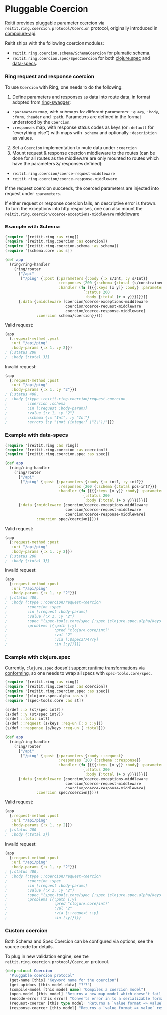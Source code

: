 # Pluggable Coercion

Reitit provides pluggable parameter coercion via `reitit.ring.coercion.protocol/Coercion` protocol, originally introduced in [compojure-api](https://clojars.org/metosin/compojure-api).

Reitit ships with the following coercion modules:

* `reitit.ring.coercion.schema/SchemaCoercion` for [plumatic schema](https://github.com/plumatic/schema).
* `reitit.ring.coercion.spec/SpecCoercion` for both [clojure.spec](https://clojure.org/about/spec) and [data-specs](https://github.com/metosin/spec-tools#data-specs).

### Ring request and response coercion

To use `Coercion` with Ring, one needs to do the following:

1. Define parameters and responses as data into route data, in format adopted from [ring-swagger](https://github.com/metosin/ring-swagger#more-complete-example):
  * `:parameters` map, with submaps for different parameters: `:query`, `:body`, `:form`, `:header` and `:path`. Parameters are defined in the format understood by the `Coercion`.
  * `:responses` map, with response status codes as keys (or `:default` for "everything else") with maps with `:schema` and optionally `:description` as values.
2. Set a `Coercion` implementation to route data under `:coercion`
3. Mount request & response coercion middleware to the routes (can be done for all routes as the middleware are only mounted to routes which have the parameters &/ responses defined):
  * `reitit.ring.coercion/coerce-request-middleware`
  * `reitit.ring.coercion/coerce-response-middleware`

If the request coercion succeeds, the coerced parameters are injected into request under `:parameters`.

If either request or response coercion fails, an descriptive error is thrown. To turn the exceptions into http responses, one can also mount the `reitit.ring.coercion/coerce-exceptions-middleware` middleware

### Example with Schema

```clj
(require '[reitit.ring :as ring])
(require '[reitit.ring.coercion :as coercion])
(require '[reitit.ring.coercion.schema :as schema])
(require '[schema.core :as s])

(def app
  (ring/ring-handler
    (ring/router
      ["/api"
       ["/ping" {:post {:parameters {:body {:x s/Int, :y s/Int}}
                        :responses {200 {:schema {:total (s/constrained s/Int pos?}}}
                        :handler (fn [{{{:keys [x y]} :body} :parameters}]
                                   {:status 200
                                    :body {:total (+ x y)}})}}]]
      {:data {:middleware [coercion/coerce-exceptions-middleware
                           coercion/coerce-request-middleware
                           coercion/coerce-response-middleware]
              :coercion schema/coercion}})))
```

Valid request:

```clj
(app
  {:request-method :post
   :uri "/api/ping"
   :body-params {:x 1, :y 2}})
; {:status 200
;  :body {:total 3}}
```

Invalid request:

```clj
(app
  {:request-method :post
   :uri "/api/ping"
   :body-params {:x 1, :y "2"}})
; {:status 400,
;  :body {:type :reitit.ring.coercion/request-coercion
;         :coercion :schema
;         :in [:request :body-params]
;         :value {:x 1, :y "2"}
;         :schema {:x "Int", :y "Int"}
;         :errors {:y "(not (integer? \"2\"))"}}}
```

### Example with data-specs

```clj
(require '[reitit.ring :as ring])
(require '[reitit.ring.coercion :as coercion])
(require '[reitit.ring.coercion.spec :as spec])

(def app
  (ring/ring-handler
    (ring/router
      ["/api"
       ["/ping" {:post {:parameters {:body {:x int?, :y int?}}
                        :responses {200 {:schema {:total pos-int?}}}
                        :handler (fn [{{{:keys [x y]} :body} :parameters}]
                                   {:status 200
                                    :body {:total (+ x y)}})}}]]
      {:data {:middleware [coercion/coerce-exceptions-middleware
                           coercion/coerce-request-middleware
                           coercion/coerce-response-middleware]
              :coercion spec/coercion}})))
```

Valid request:

```clj
(app
  {:request-method :post
   :uri "/api/ping"
   :body-params {:x 1, :y 2}})
; {:status 200
;  :body {:total 3}}
```

Invalid request:

```clj
(app
  {:request-method :post
   :uri "/api/ping"
   :body-params {:x 1, :y "2"}})
; {:status 400,
;  :body {:type ::coercion/request-coercion
;         :coercion :spec
;         :in [:request :body-params]
;         :value {:x 1, :y "2"}
;         :spec "(spec-tools.core/spec {:spec (clojure.spec.alpha/keys :req-un [:$spec37747/x :$spec37747/y]), :type :map, :keys #{:y :x}, :keys/req #{:y :x}})"
;         :problems [{:path [:y]
;                     :pred "clojure.core/int?"
;                     :val "2"
;                     :via [:$spec37747/y]
;                     :in [:y]}]}}
```

### Example with clojure.spec

Currently, `clojure.spec` [doesn't support runtime transformations via conforming](https://dev.clojure.org/jira/browse/CLJ-2116), so one needs to wrap all specs with `spec-tools.core/spec`.

```clj
(require '[reitit.ring :as ring])
(require '[reitit.ring.coercion :as coercion])
(require '[reitit.ring.coercion.spec :as spec])
(require '[clojure.spec.alpha :as s])
(require '[spec-tools.core :as st])

(s/def ::x (st/spec int?))
(s/def ::y (st/spec int?))
(s/def ::total int?)
(s/def ::request (s/keys :req-un [::x ::y]))
(s/def ::response (s/keys :req-un [::total]))

(def app
  (ring/ring-handler
    (ring/router
      ["/api"
       ["/ping" {:post {:parameters {:body ::request}
                        :responses {200 {:schema ::response}}
                        :handler (fn [{{{:keys [x y]} :body} :parameters}]
                                   {:status 200
                                    :body {:total (+ x y)}})}}]]
      {:data {:middleware [coercion/coerce-exceptions-middleware
                           coercion/coerce-request-middleware
                           coercion/coerce-response-middleware]
              :coercion spec/coercion}})))
```

Valid request:

```clj
(app
  {:request-method :post
   :uri "/api/ping"
   :body-params {:x 1, :y 2}})
; {:status 200
;  :body {:total 3}}
```

Invalid request:

```clj
(app
  {:request-method :post
   :uri "/api/ping"
   :body-params {:x 1, :y "2"}})
; {:status 400,
;  :body {:type ::coercion/request-coercion
;         :coercion :spec
;         :in [:request :body-params]
;         :value {:x 1, :y "2"}
;         :spec "(spec-tools.core/spec {:spec (clojure.spec.alpha/keys :req-un [:reitit.coercion-test/x :reitit.coercion-test/y]), :type :map, :keys #{:y :x}, :keys/req #{:y :x}})"
;         :problems [{:path [:y]
;                     :pred "clojure.core/int?"
;                     :val "2"
;                     :via [::request ::y]
;                     :in [:y]}]}}
```

### Custom coercion

Both Schema and Spec Coercion can be configured via options, see the source code for details.

To plug in new validation engine, see the
`reitit.ring.coercion.protocol/Coercion` protocol.

```clj
(defprotocol Coercion
  "Pluggable coercion protocol"
  (get-name [this] "Keyword name for the coercion")
  (get-apidocs [this model data] "???")
  (compile-model [this model name] "Compiles a coercion model")
  (open-model [this model] "Returns a new map model which doesn't fail on extra keys")
  (encode-error [this error] "Converts error in to a serializable format")
  (request-coercer [this type model] "Returns a `value format => value` request coercion function")
  (response-coercer [this model] "Returns a `value format => value` response coercion function"))
```
